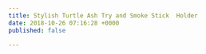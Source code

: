 ```yaml
---
title: Stylish Turtle Ash Try and Smoke Stick  Holder
date: 2018-10-26 07:16:28 +0000
published: false

---
```

